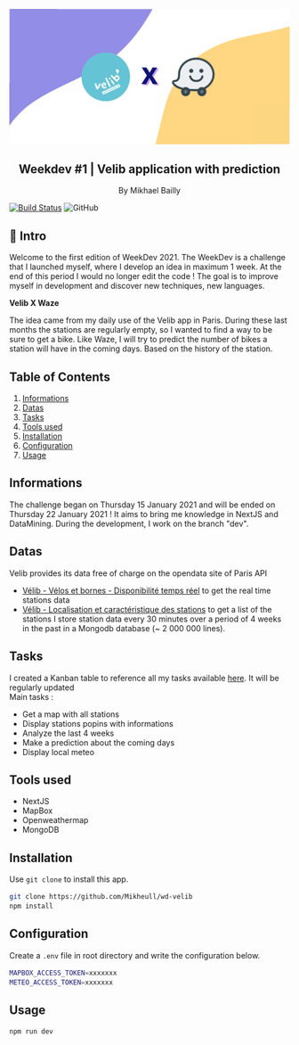 <p align="center">
    <img src="https://raw.githubusercontent.com/Mikheull/wd-velib/dev/public/images/Weekdev_banner%402x.png" />
    <h2 align="center">Weekdev #1 | Velib application with prediction</h2>
</p> 
<p align="center">By Mikhael Bailly</p>

[![Build Status](https://travis-ci.org/Mikheull/wd-velib.svg?branch=dev)](https://travis-ci.org/Mikheull/wd-velib)
![GitHub](https://img.shields.io/github/license/Mikheull/wd-velib)

## 🚀 Intro
Welcome to the first edition of WeekDev 2021. The WeekDev is a challenge that I launched myself, where I develop an idea in maximum 1 week. At the end of this period I would no longer edit the code ! The goal is to improve myself in development and discover new techniques, new languages.

**Velib X Waze**<br>

The idea came from my daily use of the Velib app in Paris. During these last months the stations are regularly empty, so I wanted to find a way to be sure to get a bike. Like Waze, I will try to predict the number of bikes a station will have in the coming days. Based on the history of the station.

## Table of Contents
1. [Informations](#informations)
2. [Datas](#datas)
3. [Tasks](#tasks)
4. [Tools used](#tools-used)
5. [Installation](#installation)
6. [Configuration](#configuration)
7. [Usage](#usage)


## Informations
The challenge began on Thursday 15 January 2021 and will be ended on Thursday 22 January 2021 ! It aims to bring me knowledge in NextJS and DataMining. During the development, I work on the branch "dev".

## Datas
Velib provides its data free of charge on the opendata site of Paris API
-  [Vélib - Vélos et bornes - Disponibilité temps réel](https://opendata.paris.fr/explore/dataset/velib-disponibilite-en-temps-reel/information/) to get the real time stations data 
-  [Vélib - Localisation et caractéristique des stations](https://opendata.paris.fr/explore/dataset/velib-emplacement-des-stations/information/) to get a list of the stations
I store station data every 30 minutes over a period of 4 weeks in the past in a Mongodb database (~ 2 000 000 lines).

## Tasks
I created a Kanban table to reference all my tasks available [here](https://github.com/Mikheull/wd-velib/projects/1). It will be regularly updated<br>
Main tasks :
- Get a map with all stations
- Display stations popins with informations
- Analyze the last 4 weeks
- Make a prediction about the coming days
- Display local meteo


## Tools used
- NextJS
- MapBox
- Openweathermap
- MongoDB

## Installation

Use `git clone` to install this app.

```bash
git clone https://github.com/Mikheull/wd-velib
npm install
```

## Configuration

Create a `.env` file in root directory and write the configuration below.

```bash
MAPBOX_ACCESS_TOKEN=xxxxxxx
METEO_ACCESS_TOKEN=xxxxxxx
```

## Usage

```bash
npm run dev
```
